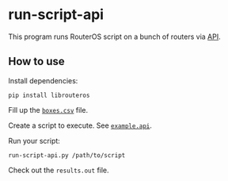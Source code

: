 # run-script-api

This program runs RouterOS script on a bunch of routers via [API](https://wiki.mikrotik.com/wiki/Manual:API).

## How to use

Install dependencies:

    pip install librouteros

Fill up the [`boxes.csv`](boxes.csv) file.

Create a script to execute. See [`example.api`](example.api).

Run your script:

    run-script-api.py /path/to/script

Check out the `results.out` file.
